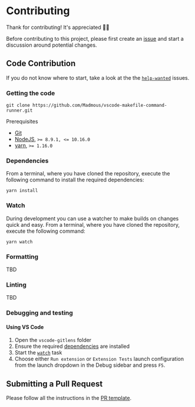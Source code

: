 # Contributing

Thank for contributing! It's appreciated 🎉🎉

Before contributing to this project, please first create an [issue](https://github.com/Madmous/vscode-makefile-command-runner/issues) and start a discussion around potential changes.

## Code Contribution

If you do not know where to start, take a look at the the [`help-wanted`](https://github.com/Madmous/vscode-makefile-command-runner/labels/help%20wanted) issues.

### Getting the code

```
git clone https://github.com/Madmous/vscode-makefile-command-runner.git
```

Prerequisites

- [Git](https://git-scm.com/)
- [NodeJS](https://nodejs.org/en/), `>= 8.9.1, <= 10.16.0`
- [yarn](https://yarnpkg.com/), `>= 1.16.0`

### Dependencies

From a terminal, where you have cloned the repository, execute the following command to install the required dependencies:

```
yarn install
```

### Watch

During development you can use a watcher to make builds on changes quick and easy. From a terminal, where you have cloned the repository, execute the following command:

```
yarn watch
```

### Formatting

TBD

### Linting

TBD

### Debugging and testing

#### Using VS Code

1. Open the `vscode-gitlens` folder
2. Ensure the required [dependencies](#dependencies) are installed
3. Start the [`watch`](#watch) task
4. Choose either `Run extension` or `Extension Tests` launch configuration from the launch dropdown in the Debug sidebar and press `F5`.

## Submitting a Pull Request

Please follow all the instructions in the [PR template](.github/PULL_REQUEST_TEMPLATE.md).
